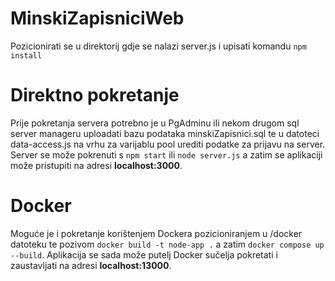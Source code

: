 # MinskiZapisniciWeb

Pozicionirati se u direktorij gdje se nalazi server.js i upisati komandu `npm install`

# Direktno pokretanje
Prije pokretanja servera potrebno je u PgAdminu ili nekom drugom sql server manageru uploadati bazu podataka minskiZapisnici.sql te u datoteci data-access.js na vrhu za varijablu pool urediti podatke za prijavu na server. Server se može pokrenuti s `npm start` ili `node server.js` a zatim se aplikaciji može pristupiti na adresi **localhost:3000**.

# Docker
Moguće je i pokretanje korištenjem Dockera pozicioniranjem u /docker datoteku te pozivom `docker build -t node-app .` a zatim `docker compose up --build`. Aplikacija se sada može putelj Docker sučelja pokretati i zaustavljati na adresi **localhost:13000**.
